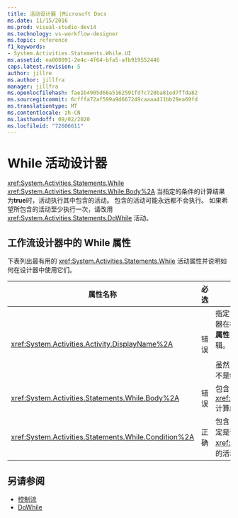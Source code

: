 ```yaml
---
title: 活动设计器 |Microsoft Docs
ms.date: 11/15/2016
ms.prod: visual-studio-dev14
ms.technology: vs-workflow-designer
ms.topic: reference
f1_keywords:
- System.Activities.Statements.While.UI
ms.assetid: ea008091-2e4c-4f64-bfa5-afb919552446
caps.latest.revision: 5
author: jillre
ms.author: jillfra
manager: jillfra
ms.openlocfilehash: fae1b4905d66a5162591fd7c720ba81ed7ffda82
ms.sourcegitcommit: 6cfffa72af599a9d667249caaaa411bb28ea69fd
ms.translationtype: MT
ms.contentlocale: zh-CN
ms.lasthandoff: 09/02/2020
ms.locfileid: "72606611"
---
```

# <a name="while-activity-designer"></a>While 活动设计器

<xref:System.Activities.Statements.While> <xref:System.Activities.Statements.While.Body%2A> 当指定的条件的计算结果为**true**时，活动执行其中包含的活动。 包含的活动可能永远都不会执行。 如果希望所包含的活动至少执行一次，请改用 <xref:System.Activities.Statements.DoWhile> 活动。

## <a name="while-properties-in-workflow-designer"></a>工作流设计器中的 While 属性

下表列出最有用的 <xref:System.Activities.Statements.While> 活动属性并说明如何在设计器中使用它们。

|属性名称|必选|使用情况|
|-------------------|--------------|-----------|
|<xref:System.Activities.Activity.DisplayName%2A>|错误|指定 <xref:System.Activities.Statements.While> 活动设计器在标头中的友好名称。 默认值为 While。 该值可以在 " **属性** " 窗口中编辑，也可以直接在活动设计器标头中编辑。<br /><br /> 虽然 <xref:System.Activities.Activity.DisplayName%2A> 不是绝对必需的，但最好使用该属性。|
|<xref:System.Activities.Statements.While.Body%2A>|错误|包含 <xref:System.Activities.Statements.While.Condition%2A> 计算结果为 **true**时要执行的活动。|
|<xref:System.Activities.Statements.While.Condition%2A>|正确|包含 [!INCLUDE[vbprvb](../includes/vbprvb-md.md)] 表达式，通过计算该表达式来确定是否要执行 <xref:System.Activities.Statements.While.Body%2A> 中的活动。|

## <a name="see-also"></a>另请参阅

- [控制流](../workflow-designer/control-flow-activity-designers.md)
- [DoWhile](../workflow-designer/dowhile-activity-designer.md)
